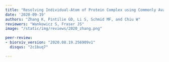 ```yaml
---
title: "Resolving Individual-Atom of Protein Complex using Commonly Available 300-kV Cryo-electron Microscopes"
date: '2020-09-19'
authors: "Zhang K, Pintilie GD, Li S, Schmid MF, and Chiu W"
reviewers: "Wankowicz S, Fraser JS"
image: "/static/img/reviews/2020_zhang.png"

peer-review:
- biorxiv_version: "2020.08.19.256909v1"
  disqus: "2c1buq7"

---
```

